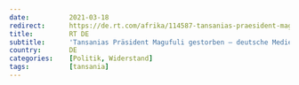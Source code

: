 ```yaml
---
date:          2021-03-18
redirect:      https://de.rt.com/afrika/114587-tansanias-praesident-magufuli-gestorben/
title:         RT DE
subtitle:      'Tansanias Präsident Magufuli gestorben – deutsche Medien schüren Gerüchte über Corona-Erkrankung'
country:       DE
categories:    [Politik, Widerstand]
tags:          [tansania]
---
```

